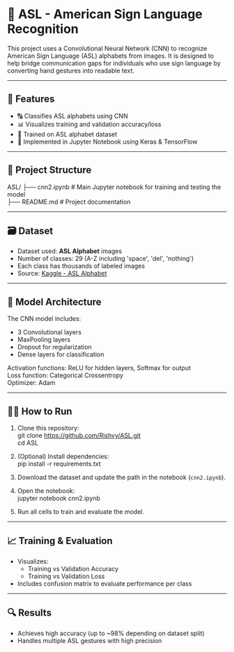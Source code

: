 # 🤟 ASL - American Sign Language Recognition

This project uses a Convolutional Neural Network (CNN) to recognize American Sign Language (ASL) alphabets from images. It is designed to help bridge communication gaps for individuals who use sign language by converting hand gestures into readable text.

---

## 📌 Features

- 🔠 Classifies ASL alphabets using CNN  
- 📊 Visualizes training and validation accuracy/loss  
- 🧠 Trained on ASL alphabet dataset  
- 📝 Implemented in Jupyter Notebook using Keras & TensorFlow  

---

## 🧱 Project Structure

ASL/
├── cnn2.ipynb          # Main Jupyter notebook for training and testing the model  
├── README.md           # Project documentation  

---

## 🗃️ Dataset

- Dataset used: **ASL Alphabet** images  
- Number of classes: 29 (A-Z including 'space', 'del', 'nothing')  
- Each class has thousands of labeled images  
- Source: [Kaggle - ASL Alphabet](https://www.kaggle.com/datasets/grassknoted/asl-alphabet)  

---

## 🧠 Model Architecture

The CNN model includes:  
- 3 Convolutional layers  
- MaxPooling layers  
- Dropout for regularization  
- Dense layers for classification  

Activation functions: ReLU for hidden layers, Softmax for output  
Loss function: Categorical Crossentropy  
Optimizer: Adam  

---

## 🏃‍♂️ How to Run

1. Clone this repository:  
   git clone https://github.com/Rishvy/ASL.git  
   cd ASL  

2. (Optional) Install dependencies:  
   pip install -r requirements.txt  

3. Download the dataset and update the path in the notebook (`cnn2.ipynb`).  

4. Open the notebook:  
   jupyter notebook cnn2.ipynb  

5. Run all cells to train and evaluate the model.  

---

## 📈 Training & Evaluation

- Visualizes:  
  - Training vs Validation Accuracy  
  - Training vs Validation Loss  
- Includes confusion matrix to evaluate performance per class  

---

## 🔍 Results

- Achieves high accuracy (up to ~98% depending on dataset split)  
- Handles multiple ASL gestures with high precision  

